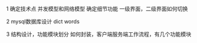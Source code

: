 1 确定技术点
    并发模型和网络模型
    确定细节功能
    一级界面，二级界面如何切换

2 mysql数据库设计 dict
    words
    
3 结构设计，功能模块划分
    如何封装，客户端服务端工作流程，有几个功能模块